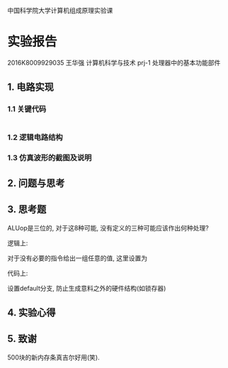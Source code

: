 中国科学院大学计算机组成原理实验课
# 实验报告

2016K8009929035
王华强
计算机科学与技术
prj-1 处理器中的基本功能部件

<!-- 注1：本实验报告请以PDF格式提交。文件命名规则：学号-prjN.pdf，其中学号中的字母“K”为大写，“-”为英文连字符，“prj”和后缀名“pdf”为小写，“N”为1至5的阿拉伯数字。例如：2015K8009929000-prj1.pdf。PDF文件大小应控制在5MB以内。 -->

## 1. 电路实现

<!-- 一、	逻辑电路结构与仿真波形的截图及说明（比如关键RTL代码段{包含注释}及其对应的逻辑电路结构、相应信号的仿真波形和信号变化的说明等） -->
### 1.1 关键代码
```verilog


```

### 1.2 逻辑电路结构

### 1.3 仿真波形的截图及说明

## 2. 问题与思考
<!-- 二、	实验过程中遇到的问题、对问题的思考过程及解决方法（比如RTL代码中出现的逻辑bug，仿真、本地上板及云平台调试过程中的难点等） -->

## 3. 思考题
<!-- 三、	对讲义中思考题（如有）的理解和回答 -->

ALUop是三位的, 对于这8种可能, 没有定义的三种可能应该作出何种处理?

逻辑上:

对于没有必要的指令给出一组任意的值, 这里设置为

代码上:

设置default分支, 防止生成意料之外的硬件结构(如锁存器)

## 4. 实验心得

## 5. 致谢

500块的新内存条真吉尔好用(笑).  
<!-- 四、	对于此次实验的心得、感受和建议（比如实验是否过于简单或复杂，是否缺少了某些你认为重要的信息或参考资料，对实验项目的建议，对提供帮助的同学的感谢，以及其他想与任课老师交流的内容等） -->


